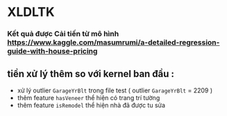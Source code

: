 # XLDLTK
### Kết quả được Cải tiến từ mô hình https://www.kaggle.com/masumrumi/a-detailed-regression-guide-with-house-pricing

## tiền xử lý thêm so với kernel ban đầu :
 - xử lý outlier `GarageYrBlt` trong file test ( outlier `GarageYrBlt` = 2209 )
 - thêm feature `hasVeneer` thể hiện có trang trí tường
 - thêm feature `isRemodel` thể hiện nhà đã được tu sửa
